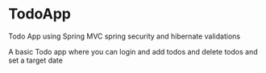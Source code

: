 # TodoApp
Todo App using Spring MVC spring security and hibernate validations

A basic Todo app where you can login and add todos and delete todos and set a target date 
